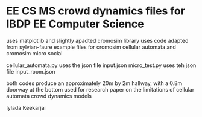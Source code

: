 # EE CS MS crowd dynamics files for IBDP EE Computer Science
uses matplotlib and slightly apadted cromosim library
uses code adapted from sylvian-faure example files for cromosim cellular automata and cromosim micro social

cellular_automata.py uses the json file input.json
micro_test.py uses teh json file input_room.json

both codes produce an approximately 20m by 2m hallway, with a 0.8m doorway at the bottom
used for research paper on the limitations of cellular automata crowd dynamics models

Iylada Keekarjai

